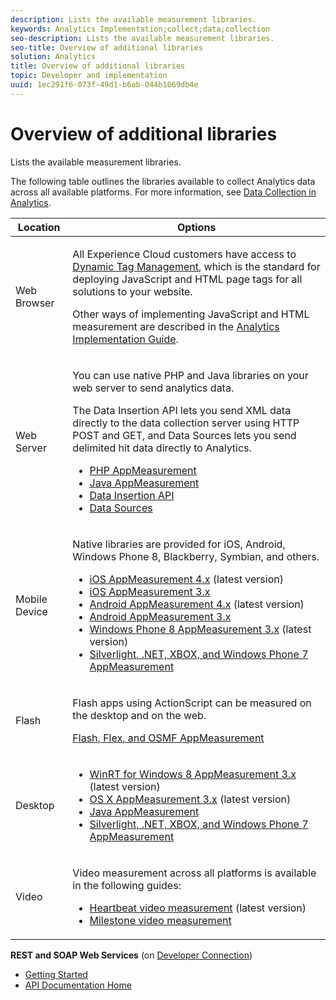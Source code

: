 ```yaml
---
description: Lists the available measurement libraries.
keywords: Analytics Implementation;collect;data;collection
seo-description: Lists the available measurement libraries.
seo-title: Overview of additional libraries
solution: Analytics
title: Overview of additional libraries
topic: Developer and implementation
uuid: 1ec291f6-073f-49d1-b6ab-044b1069db4e
---
```


# Overview of additional libraries

Lists the available measurement libraries.

The following table outlines the libraries available to collect Analytics data across all available platforms. For more information, see [Data Collection in Analytics](https://marketing.adobe.com/resources/help/en_US/reference/usecase_sending_data_to_sc.html). 

<table id="table_B01E5B7E5DEB42A28AB851E640A6F08E"> 
 <thead> 
  <tr> 
   <th colname="col1" class="entry"> Location </th> 
   <th colname="col2" class="entry"> Options </th> 
  </tr> 
 </thead>
 <tbody> 
  <tr> 
   <td colname="col1"> Web Browser </td> 
   <td colname="col2"> <p>All Experience Cloud customers have access to <a href="https://marketing.adobe.com/resources/help/en_US/dtm/" format="https" scope="external"> Dynamic Tag Management</a>, which is the standard for deploying JavaScript and HTML page tags for all solutions to your website. </p> <p>Other ways of implementing JavaScript and HTML measurement are described in the <a href="https://marketing.adobe.com/resources/help/en_US/sc/implement/" format="http" scope="external"> Analytics Implementation Guide</a>. </p> </td> 
  </tr> 
  <tr> 
   <td colname="col1"> Web Server </td> 
   <td colname="col2"> <p>You can use native PHP and Java libraries on your web server to send analytics data. </p> <p>The Data Insertion API lets you send XML data directly to the data collection server using HTTP POST and GET, and Data Sources lets you send delimited hit data directly to Analytics. </p> 
    <ul id="ul_B602F4D6610D46D6BA65F943E5BA296C"> 
     <li id="li_4F0A3CC0E5CD4F5AAEECF60A3D81C737"> <a href="https://marketing.adobe.com/resources/help/en_US/sc/appmeasurement/php/oms_sc_appmeasure_php.pdf" format="http" scope="external"> PHP AppMeasurement</a> </li> 
     <li id="li_D2431479035F45F4AB4CE0AF11B4C89C"> <a href="https://marketing.adobe.com/resources/help/en_US/sc/appmeasurement/java/oms_sc_appmeasure_java.pdf" format="http" scope="external"> Java AppMeasurement</a> </li> 
     <li id="li_74B5B70A2E7349EE9FB9721442D0C845"> <a href="https://marketing.adobe.com/developer/documentation/data-insertion/c-data-insertion-api" format="https" scope="external"> Data Insertion API</a> </li> 
     <li id="li_45F309B87FFC40DF9EF0F263C3FB416A"> <a href="https://marketing.adobe.com/resources/help/en_US/sc/datasources/" format="http" scope="external"> Data Sources</a> </li> 
    </ul> </td> 
  </tr> 
  <tr> 
   <td colname="col1"> Mobile Device </td> 
   <td colname="col2"> <p>Native libraries are provided for iOS, Android, Windows Phone 8, Blackberry, Symbian, and others. </p> 
    <ul id="ul_DB6A44A2FF724B5BB36973FDFB8353A5"> 
     <li id="li_2B97BA81591747638D620A23881411F6"> <a href="https://marketing.adobe.com/resources/help/en_US/mobile/ios/" format="http" scope="external"> iOS AppMeasurement 4.x</a> (latest version) </li> 
     <li id="li_DDC430E5119542EE8DC42D23EE99C4CC"> <a href="https://marketing.adobe.com/resources/help/en_US/sc/appmeasurement/ios/" format="http" scope="external"> iOS AppMeasurement 3.x</a> </li> 
     <li id="li_6323CE2240FD490292B39884BB00559C"> <a href="https://marketing.adobe.com/resources/help/en_US/mobile/android/" format="http" scope="external"> Android AppMeasurement 4.x</a> (latest version) </li> 
     <li id="li_AD7A2B3DD96A43FF8DEB003D49A02F5B"> <a href="https://marketing.adobe.com/resources/help/en_US/sc/appmeasurement/android/" format="http" scope="external"> Android AppMeasurement 3.x</a> </li> 
     <li id="li_46CB3ED239BC42419C996BFDF33046AE"> <a href="https://marketing.adobe.com/resources/help/en_US/sc/appmeasurement/wp8/" format="http" scope="external"> Windows Phone 8 AppMeasurement 3.x</a> (latest version) </li> 
     <li id="li_B4B01EDE735B4D6C97AAF468DBB64580"> <a href="https://marketing.adobe.com/resources/help/en_US/sc/appmeasurement/dotnet/oms_sc_appmeasure_dotnet.pdf" format="http" scope="external"> Silverlight, .NET, XBOX, and Windows Phone 7 AppMeasurement</a> </li> 
    </ul> </td> 
  </tr> 
  <tr> 
   <td colname="col1"> Flash </td> 
   <td colname="col2"> <p>Flash apps using ActionScript can be measured on the desktop and on the web. </p> <p> <a href="https://marketing.adobe.com/resources/help/en_US/sc/appmeasurement/flash/oms_sc_appmeasure_flash.pdf" format="http" scope="external"> Flash, Flex, and OSMF AppMeasurement</a> </p> </td> 
  </tr> 
  <tr> 
   <td colname="col1"> Desktop </td> 
   <td colname="col2"> 
    <ul id="ul_44CAE5F5DEA94EAF9743DDB2863E906F"> 
     <li id="li_584B634DF4194FEEA48B8DABFB77454B"> <a href="https://marketing.adobe.com/resources/help/en_US/sc/appmeasurement/winrt/" format="http" scope="external"> WinRT for Windows 8 AppMeasurement 3.x</a> (latest version) </li> 
     <li id="li_A3613B71AD2E47CD96C8943117D75B0B"> <a href="https://marketing.adobe.com/resources/help/en_US/sc/appmeasurement/osx/" format="http" scope="external"> OS X AppMeasurement 3.x</a> (latest version) </li> 
     <li id="li_2FBE124EF9C943E092C1C5FDA5CDDEB8"> <a href="https://marketing.adobe.com/resources/help/en_US/sc/appmeasurement/java/oms_sc_appmeasure_java.pdf" format="http" scope="external"> Java AppMeasurement</a> </li> 
     <li id="li_ED11FA429E70488A80C27455401887DF"> <a href="https://marketing.adobe.com/resources/help/en_US/sc/appmeasurement/dotnet/oms_sc_appmeasure_dotnet.pdf" format="http" scope="external"> Silverlight, .NET, XBOX, and Windows Phone 7 AppMeasurement</a> </li> 
    </ul> </td> 
  </tr> 
  <tr> 
   <td colname="col1"> Video </td> 
   <td colname="col2"> <p>Video measurement across all platforms is available in the following guides: </p> 
    <ul id="ul_5C56F82F45264F63ABA184C48B27EE18"> 
     <li id="li_140B692CA3BE476BA024C37E7AE4872F"> <a href="https://marketing.adobe.com/resources/help/en_US/sc/appmeasurement/hbvideo/" format="http" scope="external"> Heartbeat video measurement</a> (latest version) </li> 
     <li id="li_021D77CB25A54647A71F4AE7144EE788"> <a href="https://marketing.adobe.com/resources/help/en_US/sc/appmeasurement/video/" format="http" scope="external"> Milestone video measurement</a> </li> 
    </ul> </td> 
  </tr> 
 </tbody> 
</table>

<p class="- topic/p head"> <b class="+ topic/ph hi-d/b ">REST and SOAP Web Services</b> (on <a href="https://marketing.adobe.com/developer/" format="https" scope="external"> Developer Connection</a>) </p>

* [Getting Started](https://marketing.adobe.com/developer/get-started/introduction/c-introduction) 
* [API Documentation Home](https://marketing.adobe.com/developer/documentation)

